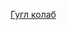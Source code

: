 [Гугл колаб](https://colab.research.google.com/drive/1gaKtlU91-PpoWSy4auRvFOpta00WdQse#scrollTo=4b7WqJi_Gzg-)
